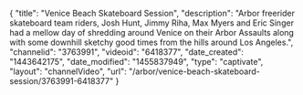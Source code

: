 {
    "title": "Venice Beach Skateboard Session",
    "description": "Arbor freerider skateboard team riders, Josh Hunt, Jimmy Riha, Max Myers and Eric Singer had a mellow day of shredding around Venice on their Arbor Assaults along with some downhill sketchy good times from the hills around Los Angeles.",
    "channelid": "3763991",
    "videoid": "6418377",
    "date_created": "1443642175",
    "date_modified": "1455837949",
    "type": "captivate",
    "layout": "channelVideo",
    "url": "\/arbor\/venice-beach-skateboard-session\/3763991-6418377"
}